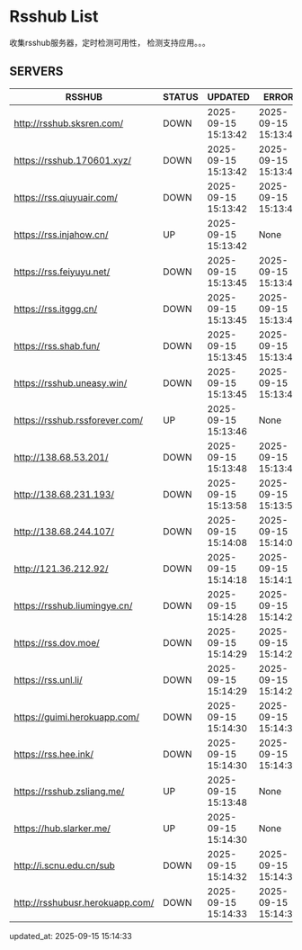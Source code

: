 # Rsshub List

收集rsshub服务器，定时检测可用性， 检测支持应用。。。


## SERVERS

|  RSSHUB   | STATUS  | UPDATED  | ERROR  | TWITTER |  
|  ----  | ----  | ----  | ----  | ---- |  
| http://rsshub.sksren.com/ | DOWN | 2025-09-15 15:13:42 | 2025-09-15 15:13:42 |  
| https://rsshub.170601.xyz/ | DOWN | 2025-09-15 15:13:42 | 2025-09-15 15:13:42 |  
| https://rss.qiuyuair.com/ | DOWN | 2025-09-15 15:13:42 | 2025-09-15 15:13:42 |  
| https://rss.injahow.cn/ | UP | 2025-09-15 15:13:42 | None ||  
| https://rss.feiyuyu.net/ | DOWN | 2025-09-15 15:13:45 | 2025-09-15 15:13:45 |  
| https://rss.itggg.cn/ | DOWN | 2025-09-15 15:13:45 | 2025-09-15 15:13:45 |  
| https://rss.shab.fun/ | DOWN | 2025-09-15 15:13:45 | 2025-09-15 15:13:45 |  
| https://rsshub.uneasy.win/ | DOWN | 2025-09-15 15:13:45 | 2025-09-15 15:13:45 |  
| https://rsshub.rssforever.com/ | UP | 2025-09-15 15:13:46 | None ||  
| http://138.68.53.201/ | DOWN | 2025-09-15 15:13:48 | 2025-09-15 15:13:48 |  
| http://138.68.231.193/ | DOWN | 2025-09-15 15:13:58 | 2025-09-15 15:13:58 |  
| http://138.68.244.107/ | DOWN | 2025-09-15 15:14:08 | 2025-09-15 15:14:08 |  
| http://121.36.212.92/ | DOWN | 2025-09-15 15:14:18 | 2025-09-15 15:14:18 |  
| https://rsshub.liumingye.cn/ | DOWN | 2025-09-15 15:14:28 | 2025-09-15 15:14:28 |  
| https://rss.dov.moe/ | DOWN | 2025-09-15 15:14:29 | 2025-09-15 15:14:29 |  
| https://rss.unl.li/ | DOWN | 2025-09-15 15:14:29 | 2025-09-15 15:14:29 |  
| https://guimi.herokuapp.com/ | DOWN | 2025-09-15 15:14:30 | 2025-09-15 15:14:30 |  
| https://rss.hee.ink/ | DOWN | 2025-09-15 15:14:30 | 2025-09-15 15:14:30 |  
| https://rsshub.zsliang.me/ | UP | 2025-09-15 15:13:48 | None |OK|  
| https://hub.slarker.me/ | UP | 2025-09-15 15:14:30 | None ||  
| http://i.scnu.edu.cn/sub | DOWN | 2025-09-15 15:14:32 | 2025-09-15 15:14:32 |  
| http://rsshubusr.herokuapp.com/ | DOWN | 2025-09-15 15:14:33 | 2025-09-15 15:14:33 |  
  

updated_at: 2025-09-15 15:14:33  
